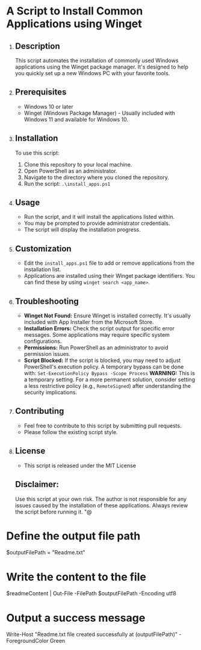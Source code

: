 # A Script to Install Common Applications using Winget

1.  Description
    ------------
    This script automates the installation of commonly used Windows applications using the Winget package manager.  It's designed to help you quickly set up a new Windows PC with your favorite tools.

2.  Prerequisites
    -------------
    -   Windows 10 or later
    -   Winget (Windows Package Manager) -  Usually included with Windows 11 and available for Windows 10.

3.  Installation
    ----------
    To use this script:

    1.  Clone this repository to your local machine.
    2.  Open PowerShell as an administrator.
    3.  Navigate to the directory where you cloned the repository.
    4.  Run the script: `.\install_apps.ps1`

4.  Usage
    -----
    -   Run the script, and it will install the applications listed within.
    -   You may be prompted to provide administrator credentials.
    -   The script will display the installation progress.

5.  Customization
    -----------
    -   Edit the `install_apps.ps1` file to add or remove applications from the installation list.
    -   Applications are installed using their Winget package identifiers.  You can find these by using `winget search <app_name>`.

6.  Troubleshooting
    ---------------
    -   **Winget Not Found:** Ensure Winget is installed correctly.  It's usually included with App Installer from the Microsoft Store.
    -   **Installation Errors:** Check the script output for specific error messages.  Some applications may require specific system configurations.
    -   **Permissions:** Run PowerShell as an administrator to avoid permission issues.
    -   **Script Blocked:** If the script is blocked, you may need to adjust PowerShell's execution policy.  A temporary bypass can be done with:
        `Set-ExecutionPolicy Bypass -Scope Process`
        **WARNING:** This is a temporary setting.  For a more permanent solution, consider setting a less restrictive policy (e.g., `RemoteSigned`) after understanding the security implications.

7.  Contributing
    ------------
    -   Feel free to contribute to this script by submitting pull requests.
    -   Please follow the existing script style.

8.  License
    -------
    -   This script is released under the MIT License
    
    Disclaimer:
    -----------
    Use this script at your own risk.  The author is not responsible for any issues caused by the installation of these applications.  Always review the script before running it.
"@

# Define the output file path
$outputFilePath = "Readme.txt"

# Write the content to the file
$readmeContent | Out-File -FilePath $outputFilePath -Encoding utf8

# Output a success message
Write-Host "Readme.txt file created successfully at $($outputFilePath)" -ForegroundColor Green
